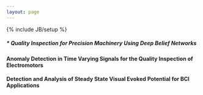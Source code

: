 ```yaml
---
layout: page
---
```

{% include JB/setup %}
##### * Quality Inspection for Precision Machinery Using Deep Belief Networks

#### Anomaly Detection in Time Varying Signals for the Quality Inspection of Electromotors

#### Detection and Analysis of Steady State Visual Evoked Potential for BCI Applications

